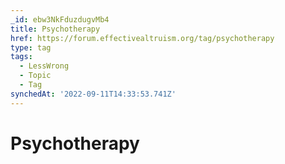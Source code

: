 ```yaml
---
_id: ebw3NkFduzdugvMb4
title: Psychotherapy
href: https://forum.effectivealtruism.org/tag/psychotherapy
type: tag
tags:
  - LessWrong
  - Topic
  - Tag
synchedAt: '2022-09-11T14:33:53.741Z'
---
```

# Psychotherapy

